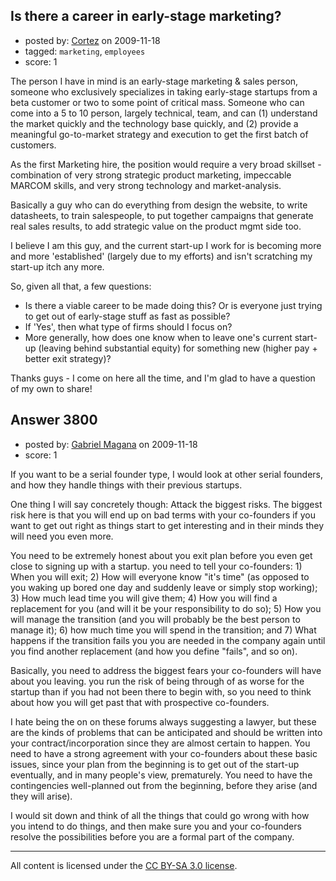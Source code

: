 ## Is there a career in early-stage marketing?

- posted by: [Cortez](https://stackexchange.com/users/-1/1566-cortez) on 2009-11-18
- tagged: `marketing`, `employees`
- score: 1

The person I have in mind is an early-stage marketing & sales person, someone who exclusively specializes in taking early-stage startups from a beta customer or two to some point of critical mass. Someone who can come into a 5 to 10 person, largely technical, team, and can (1) understand the market quickly and the technology base quickly, and (2) provide a meaningful go-to-market strategy and execution to get the first batch of customers.

As the first Marketing hire, the position would require a very broad skillset - combination of very strong strategic product marketing, impeccable MARCOM skills, and very strong technology and market-analysis.

Basically a guy who can do everything from design the website, to write datasheets, to train salespeople, to put together campaigns that generate real sales results, to add strategic value on the product mgmt side too.

I believe I am this guy, and the current start-up I work for is becoming more and more 'established' (largely due to my efforts) and isn't scratching my start-up itch any more.

So, given all that, a few questions:

 - Is there a viable career to be made doing this? Or is everyone just trying to get out of early-stage stuff as fast as possible?
 - If 'Yes', then what type of firms should I focus on?
 - More generally, how does one know when to leave one's current start-up (leaving behind substantial equity) for something new (higher pay + better exit strategy)?

Thanks guys - I come on here all the time, and I'm glad to have a question of my own to share!



## Answer 3800

- posted by: [Gabriel Magana](https://stackexchange.com/users/-1/1158-gabriel-magana) on 2009-11-18
- score: 1

If you want to be a serial founder type, I would look at other serial founders, and how they handle things with their previous startups.

One thing I will say concretely though: Attack the biggest risks.  The biggest risk here is that you will end up on bad terms with your co-founders if you want to get out right as things start to get interesting and in their minds they will need you even more.

You need to be extremely honest about you exit plan before you even get close to signing up with a startup.  you need to tell your co-founders: 1) When you will exit; 2) How will everyone know "it's time" (as opposed to you waking up bored one day and suddenly leave or simply stop working); 3) How much lead time you will give them; 4) How you will find a replacement for you (and will it be your responsibility to do so); 5) How you will manage the transition (and you will probably be the best person to manage it); 6) how much time you will spend in the transition; and 7) What happens if the transition fails you you are needed in the company again until you find another replacement (and how you define "fails", and so on).

Basically, you need to address the biggest fears your co-founders will have about you leaving. you run the risk of being through of as worse for the startup than if you had not been there to begin with, so you need to think about how you will get past that with prospective co-founders.

I hate being the on on these forums always suggesting a lawyer, but these are the kinds of problems that can be anticipated and should be written into your contract/incorporation since they are almost certain to happen.  You need to have a strong agreement with your co-founders about these basic issues, since your plan from the beginning is to get out of the start-up eventually, and in many people's view, prematurely.  You need to have the contingencies well-planned out from the beginning, before they arise (and they will arise).

I would sit down and think of all the things that could go wrong with how you intend to do things, and then make sure you and your co-founders resolve the possibilities before you are a formal part of the company.



---

All content is licensed under the [CC BY-SA 3.0 license](https://creativecommons.org/licenses/by-sa/3.0/).

